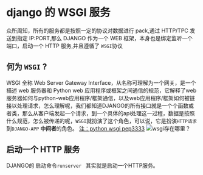 <!--
 * @Description:
 * @email: 359066432@qq.com
 * @Author: lhj
 * @software: vscode
 * @Date: 2021-10-24 21:11:11
 * @platform: windows 10
 * @LastEditors: lhj
 * @LastEditTime: 2021-10-24 21:33:46
-->

# django 的 WSGI 服务

众所周知，所有的服务都是按照一定的协议对数据进行 pack,通过 HTTP/TPC 发送到指定 IP:PORT,那么 DJANGO 作为一个 WEB 框架，本身也是绑定监听一个端口，启动一个 HTTP 服务,并且遵循了 `WSGI`协议

## 何为 `WSGI` ?

WSGI 全称 Web Server Gateway Interface，从名称可理解为一个网关，是一个描述 web 服务器和 Python web 应用程序或框架之间通信的规范，它解释了web服务器如何与python-web应用程序/框架通信，以及web应用程序/框架如何被链接以处理请求，怎么理解呢，我们都知道DJANGO的所有接口就是一个个函数或者类，那么从客户端发起一个请求，到一个具体的api处理这一过程，数据是按照什么规范，怎么被传递的呢，``WSGI``就扮演了这个角色，可以说，它是扮演``HTTP请求``到``DJANGO-APP`` **中间者**的角色。
[注：python wsgi pep3333](https://www.python.org/dev/peps/pep-3333/)
![wsgi存在哪里？](../imgs/wsgi.png)
## 启动一个 HTTP 服务
DJANGO的 启动命令``runserver `` 其实就是启动一个HTTP服务。